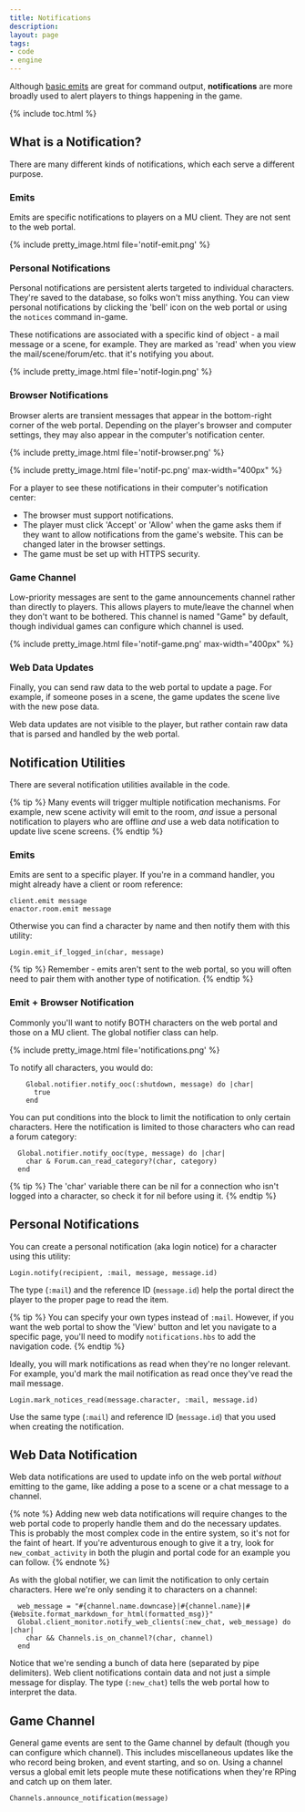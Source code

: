```yaml
---
title: Notifications
description: 
layout: page
tags:
- code
- engine
---
```


Although [basic emits](/tutorials/code/emitting.html) are great for command output, **notifications** are more broadly used to alert players to things happening in the game.

{% include toc.html %}


## What is a Notification?

There are many different kinds of notifications, which each serve a different purpose.

### Emits

Emits are specific notifications to players on a MU client.  They are not sent to the web portal.

{% include pretty_image.html file='notif-emit.png' %}

### Personal Notifications

Personal notifications are persistent alerts targeted to individual characters.  They're saved to the database, so folks won't miss anything.  You can view personal notifications by clicking the 'bell' icon on the web portal or using the `notices` command in-game.  

These notifications are associated with a specific kind of object - a mail message or a scene, for example.  They are marked as 'read' when you view the mail/scene/forum/etc. that it's notifying you about.

{% include pretty_image.html file='notif-login.png' %}

### Browser Notifications

Browser alerts are transient messages that appear in the bottom-right corner of the web portal.  Depending on the player's browser and computer settings, they may also appear in the computer's notification center.

{% include pretty_image.html file='notif-browser.png' %}

{% include pretty_image.html file='notif-pc.png' max-width="400px" %}


For a player to see these notifications in their computer's notification center:

<ul>
  <li>The browser must support notifications.</li>
<li>The player must click 'Accept' or 'Allow' when the game asks them if they want to allow notifications from the game's website. This can be changed later in the browser settings.</li>
<li>The game must be set up with HTTPS security.</li>
</ul>

### Game Channel

Low-priority messages are sent to the game announcements channel rather than directly to players. This allows players to mute/leave the channel when they don't want to be bothered.  This channel is named "Game" by default, though individual games can configure which channel is used.

{% include pretty_image.html file='notif-game.png' max-width="400px" %}

### Web Data Updates

Finally, you can send raw data to the web portal to update a page. For example, if someone poses in a scene, the game updates the scene live with the new pose data.  

Web data updates are not visible to the player, but rather contain raw data that is parsed and handled by the web portal.

## Notification Utilities

There are several notification utilities available in the code.

{% tip %}
Many events will trigger multiple notification mechanisms. For example, new scene activity will emit to the room, _and_ issue a personal notification to players who are offline _and_ use a web data notification to update live scene screens.
{% endtip %}

### Emits

Emits are sent to a specific player. If you're in a command handler, you might already have a client or room reference:

    client.emit message
    enactor.room.emit message

Otherwise you can find a character by name and then notify them with this utility:

    Login.emit_if_logged_in(char, message)

{% tip %}
Remember - emits aren't sent to the web portal, so you will often need to pair them with another type of notification.
{% endtip %}

### Emit + Browser Notification

Commonly you'll want to notify BOTH characters on the web portal and those on a MU client. The global notifier class can help.

{% include pretty_image.html file='notifications.png' %}

To notify all characters, you would do:

        Global.notifier.notify_ooc(:shutdown, message) do |char|
          true
        end

You can put conditions into the block to limit the notification to only certain characters.  Here the notification is limited to those characters who can read a forum category:

      Global.notifier.notify_ooc(type, message) do |char|
        char & Forum.can_read_category?(char, category)
      end

{% tip %}
The 'char' variable there can be nil for a connection who isn't logged into a character, so check it for nil before using it.
{% endtip %} 

## Personal Notifications

You can create a personal notification (aka login notice) for a character using this utility:

    Login.notify(recipient, :mail, message, message.id)

The type (`:mail`) and the reference ID (`message.id`) help the portal direct the player to the proper page to read the item.

{% tip %}
You can specify your own types instead of `:mail`.  However, if you want the web portal to show the 'View' button and let you navigate to a specific page, you'll need to modify `notifications.hbs` to add the navigation code.
{% endtip %} 

Ideally, you will mark notifications as read when they're no longer relevant. For example, you'd mark the mail notification as read once they've read the mail message. 

    Login.mark_notices_read(message.character, :mail, message.id)

Use the same type (`:mail`) and reference ID (`message.id`) that you used when creating the notification.

## Web Data Notification

Web data notifications are used to update info on the web portal _without_ emitting to the game, like adding a pose to a scene or a chat message to a channel.

{% note %}
Adding new web data notifications will require changes to the web portal code to properly handle them and do the necessary updates. This is probably the most complex code in the entire system, so it's not for the faint of heart.  If you're adventurous enough to give it a try, look for `new_combat_activity` in both the plugin and portal code for an example you can follow.
{% endnote %}

As with the global notifier, we can limit the notification to only certain characters.  Here we're only sending it to characters on a channel:

      web_message = "#{channel.name.downcase}|#{channel.name}|#{Website.format_markdown_for_html(formatted_msg)}"
      Global.client_monitor.notify_web_clients(:new_chat, web_message) do |char|
        char && Channels.is_on_channel?(char, channel)
      end

Notice that we're sending a bunch of data here (separated by pipe delimiters). Web client notifications contain data and not just a simple message for display.  The type (`:new_chat`) tells the web portal how to interpret the data.

## Game Channel

General game events are sent to the Game channel by default (though you can configure which channel). This includes miscellaneous updates like the who record being broken, and event starting, and so on.  Using a channel versus a global emit lets people mute these notifications when they're RPing and catch up on them later.

    Channels.announce_notification(message)
